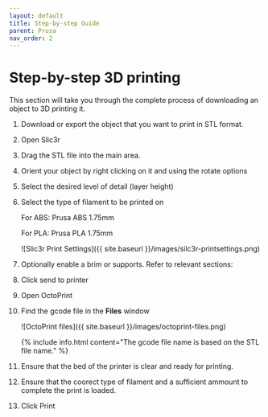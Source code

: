 ```yaml
---
layout: default
title: Step-by-step Guide
parent: Prusa
nav_order: 2
---
```


# Step-by-step 3D printing
This section will take you through the complete process of downloading an object to 3D printing it.
1. Download or export the object that you want to print in STL format.
2. Open Slic3r
3. Drag the STL file into the main area.
4. Orient your object by right clicking on it and using the rotate options
5. Select the desired level of detail (layer height)
6. Select the type of filament to be printed on

    For ABS: Prusa ABS 1.75mm

    For PLA: Prusa PLA 1.75mm

    ![Slic3r Print Settings]({{ site.baseurl }}/images/silc3r-printsettings.png)
7. Optionally enable a brim or supports. Refer to relevant sections:
8. Click send to printer
9. Open OctoPrint
10. Find the gcode file in the **Files** window

    ![OctoPrint files]({{ site.baseurl }}/images/octoprint-files.png)

    {% include info.html content="The gcode file name is based on the STL file name." %}
11. Ensure that the bed of the printer is clear and ready for printing.
12. Ensure that the coorect type of filament and a sufficient ammount to complete the print is loaded.
13. Click Print